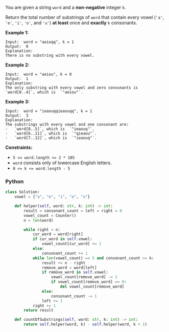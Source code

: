 You are given a string  `word`  and a  **non-negative**  integer  `k`.

Return the total number of  substrings  of  `word`  that contain every vowel (`'a'`,  `'e'`,  `'i'`,  `'o'`, and  `'u'`)  **at least**  once and  **exactly**  `k`  consonants.

**Example 1:**
```
Input:  word = "aeioqq", k = 1
Output:  0
Explanation:
There is no substring with every vowel.
```

**Example 2:**
```
Input:  word = "aeiou", k = 0
Output:  1
Explanation:
The only substring with every vowel and zero consonants is  `word[0..4]`, which is  `"aeiou"`.
```

**Example 3:**
```
Input:  word = "ieaouqqieaouqq", k = 1
Output:  3
Explanation:
The substrings with every vowel and one consonant are:
-   `word[0..5]`, which is  `"ieaouq"`.
-   `word[6..11]`, which is  `"qieaou"`.
-   `word[7..12]`, which is  `"ieaouq"`.
```

**Constraints:**

-   `5 <= word.length <= 2 * 105`
-   `word`  consists only of lowercase English letters.
-   `0 <= k <= word.length - 5`


### Python

```python
class Solution:
    vowel = {"a", "e", "i", "o", "u"}

    def helper(self, word: str, k: int) -> int:
        result = consonant_count = left = right = 0
        vowel_count = Counter()
        n = len(word)

        while right < n:
            cur_word = word[right]
            if cur_word in self.vowel:
                vowel_count[cur_word] += 1
            else:
                consonant_count += 1
            while len(vowel_count) == 5 and consonant_count >= k:
                result += n - right
                remove_word = word[left]
                if remove_word in self.vowel:
                    vowel_count[remove_word] -= 1
                    if vowel_count[remove_word] == 0:
                        del vowel_count[remove_word]
                else:
                    consonant_count -= 1
                left += 1
            right += 1
        return result

    def countOfSubstrings(self, word: str, k: int) -> int:
        return self.helper(word, k) - self.helper(word, k + 1)
```